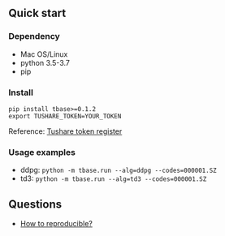 ## Quick start

### Dependency
- Mac OS/Linux
- python 3.5-3.7
- pip

### Install
```
pip install tbase>=0.1.2
export TUSHARE_TOKEN=YOUR_TOKEN
```
Reference: [Tushare token register](https://tushare.pro/register?reg=124861)

### Usage examples
- ddpg: `python -m tbase.run --alg=ddpg --codes=000001.SZ`
- td3: `python -m tbase.run --alg=td3 --codes=000001.SZ`


## Questions
- [How to reproducible?](reproducible.md)
